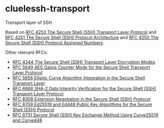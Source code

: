 # cluelessh-transport

Transport layer of SSH.

Based on [RFC 4253 The Secure Shell (SSH) Transport Layer Protocol](https://datatracker.ietf.org/doc/html/rfc4253)
and [RFC 4251 The Secure Shell (SSH) Protocol Architecture](https://datatracker.ietf.org/doc/html/rfc4251)
and [RFC 4250 The Secure Shell (SSH) Protocol Assigned Numbers](https://datatracker.ietf.org/doc/html/rfc4250).

Other relevant RFCs:
- [RFC 4344 The Secure Shell (SSH) Transport Layer Encryption Modes](https://datatracker.ietf.org/doc/html/rfc4344)
- [RFC 5649 AES Galois Counter Mode for the Secure Shell Transport Layer Protocol](https://datatracker.ietf.org/doc/html/rfc5647)
- [RFC 5656 Elliptic Curve Algorithm Integration in the Secure Shell Transport Layer](https://datatracker.ietf.org/doc/html/rfc5656)
- [RFC 6668 SHA-2 Data Integrity Verification for the Secure Shell (SSH) Transport Layer Protocol](https://datatracker.ietf.org/doc/html/rfc6668)
- [RFC 8308 Extension Negotiation in the Secure Shell (SSH) Protocol](https://datatracker.ietf.org/doc/html/rfc8308)
- [RFC 8709 Ed25519 and Ed448 Public Key Algorithms for the Secure Shell (SSH) Protocol](https://datatracker.ietf.org/doc/html/rfc8709)
- [RFC 8731 Secure Shell (SSH) Key Exchange Method Using Curve25519 and Curve448](https://datatracker.ietf.org/doc/html/rfc8731)
